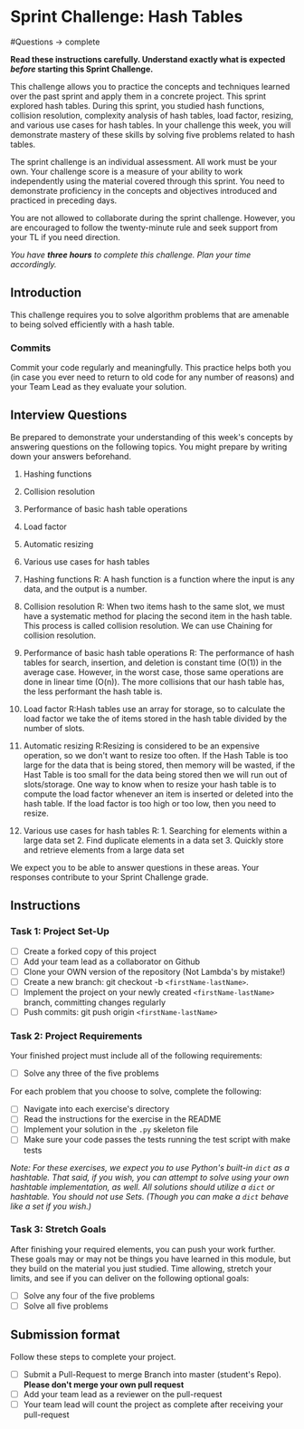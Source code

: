 # Sprint Challenge: Hash Tables
#Questions -> complete

**Read these instructions carefully. Understand exactly what is expected _before_ starting this Sprint Challenge.**

This challenge allows you to practice the concepts and techniques learned over the past sprint and apply them in a concrete project. This sprint explored hash tables. During this sprint, you studied hash functions, collision resolution, complexity analysis of hash tables, load factor, resizing, and various use cases for hash tables. In your challenge this week, you will demonstrate mastery of these skills by solving five problems related to hash tables.

The sprint challenge is an individual assessment. All work must be your own. Your challenge score is a measure of your ability to work independently using the material covered through this sprint. You need to demonstrate proficiency in the concepts and objectives introduced and practiced in preceding days.

You are not allowed to collaborate during the sprint challenge. However, you are encouraged to follow the twenty-minute rule and seek support from your TL if you need direction.

_You have **three hours** to complete this challenge. Plan your time accordingly._

## Introduction

This challenge requires you to solve algorithm problems that are amenable to being solved efficiently with a hash table.

### Commits

Commit your code regularly and meaningfully. This practice helps both you (in case you ever need to return to old code for any number of reasons) and your Team Lead as they evaluate your solution.

## Interview Questions

Be prepared to demonstrate your understanding of this week's concepts by answering questions on the following topics. You might prepare by writing down your answers beforehand.

1. Hashing functions
2. Collision resolution
3. Performance of basic hash table operations
4. Load factor
5. Automatic resizing
6. Various use cases for hash tables

1. Hashing functions
    R: A hash function is a function where the input is any data, and the output is a number.

2. Collision resolution
    R: When two items hash to the same slot, we must have a systematic method for placing the second item in the hash table. This process is called collision resolution. We can use Chaining for collision resolution.

3. Performance of basic hash table operations
    R: The performance of hash tables for search, insertion, and deletion is constant time (O(1)) in the average case. However, in the worst case, those same operations are done in linear time (O(n)). The more collisions that our hash table has, the less performant the hash table is.

4. Load factor
    R:Hash tables use an array for storage, so to calculate the load factor we take the of items stored in the hash table divided by the number of slots.

5. Automatic resizing
    R:Resizing is considered to be an expensive operation, so we don't want to resize too often. If the Hash Table
    is too large for the data that is being stored, then memory will be wasted, if the Hast Table is too small for the data being stored then we will run out of slots/storage. One way to know when to resize your hash table is to compute the load factor whenever an item is inserted or deleted into the hash table. If the load factor is too high or too low, then you need to resize.


6. Various use cases for hash tables
    R:  1. Searching for elements within a large data set
        2. Find duplicate elements in a data set
        3. Quickly store and retrieve elements from a large data set


We expect you to be able to answer questions in these areas. Your responses contribute to your Sprint Challenge grade.

## Instructions

### Task 1: Project Set-Up

- [ ] Create a forked copy of this project
- [ ] Add your team lead as a collaborator on Github
- [ ] Clone your OWN version of the repository (Not Lambda's by mistake!)
- [ ] Create a new branch: git checkout -b `<firstName-lastName>`.
- [ ] Implement the project on your newly created `<firstName-lastName>` branch, committing changes regularly
- [ ] Push commits: git push origin `<firstName-lastName>`

### Task 2: Project Requirements

Your finished project must include all of the following requirements:

- [ ] Solve any three of the five problems

For each problem that you choose to solve, complete the following:

- [ ] Navigate into each exercise's directory
- [ ] Read the instructions for the exercise in the README
- [ ] Implement your solution in the `.py` skeleton file
- [ ] Make sure your code passes the tests running the test script with make tests

*Note: For these exercises, we expect you to use Python's built-in `dict` as a hashtable. That said, if you wish, you can attempt to solve using your own hashtable implementation, as well. All solutions should utilize a `dict` or hashtable. You should not use Sets. (Though you can make a `dict` behave like a set if you wish.)*

### Task 3: Stretch Goals

After finishing your required elements, you can push your work further. These goals may or may not be things you have learned in this module, but they build on the material you just studied. Time allowing, stretch your limits, and see if you can deliver on the following optional goals:

- [ ] Solve any four of the five problems
- [ ] Solve all five problems

## Submission format

Follow these steps to complete your project.

- [ ] Submit a Pull-Request to merge <firstName-lastName> Branch into master (student's  Repo). **Please don't merge your own pull request**
- [ ] Add your team lead as a reviewer on the pull-request
- [ ] Your team lead will count the project as complete after receiving your pull-request
